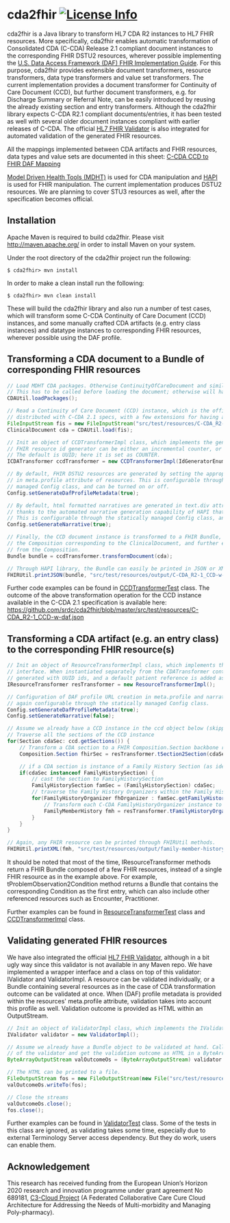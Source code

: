 <!--
Copyright (C) 2016 SRDC Yazilim Arastirma ve Gelistirme ve Danismanlik Tic. A.S.

Licensed under the Apache License, Version 2.0 (the "License");
you may not use this file except in compliance with the License.
You may obtain a copy of the License at

    http://www.apache.org/licenses/LICENSE-2.0

Unless required by applicable law or agreed to in writing, software
distributed under the License is distributed on an "AS IS" BASIS,
WITHOUT WARRANTIES OR CONDITIONS OF ANY KIND, either express or implied.
See the License for the specific language governing permissions and
limitations under the License.
-->

cda2fhir [![License Info](http://img.shields.io/badge/license-Apache%202.0-brightgreen.svg)](https://github.com/srdc/cda2fhir/blob/master/LICENSE.txt)
===

cda2fhir is a Java library to transform HL7 CDA R2 instances to HL7 FHIR resources. More specifically, cda2fhir enables automatic transformation of
Consolidated CDA (C-CDA) Release 2.1 compliant document instances to the corresponding FHIR DSTU2 resources, wherever possible implementing the
[U.S. Data Access Framework (DAF) FHIR Implementation Guide](http://hl7.org/fhir/daf/daf.html). For this purpose, cda2fhir provides extensible
document transformers, resource transformers, data type transformers and value set transformers. The current implementation provides a
document transformer for Continuity of Care Document (CCD), but further document transformers, e.g. for Discharge Summary or Referral Note,
can be easily introduced by reusing the already existing section and entry transformers. Although the cda2fhir library expects C-CDA R2.1 compliant
documents/entries, it has been tested as well with several older document instances compliant with earlier releases of C-CDA. The official
[HL7 FHIR Validator](https://www.hl7.org/fhir/validation.html#jar) is also integrated for automated validation of the generated FHIR resources.

All the mappings implemented between CDA artifacts and FHIR resources, data types and value sets are documented in this sheet:
[C-CDA CCD to FHIR DAF Mapping](https://docs.google.com/spreadsheets/d/15Kv6PFyPh91sH1JMYwLH7D2yjh4HOTy5pjETjQNRyaU/edit?usp=sharing)

[Model Driven Health Tools (MDHT)](https://www.projects.openhealthtools.org/sf/projects/mdht/) is used for CDA manipulation and
[HAPI](http://hapifhir.io/) is used for FHIR manipulation. The current implementation produces DSTU2 resources.
We are planning to cover STU3 resources as well, after the specification becomes official.

## Installation

Apache Maven is required to build cda2fhir. Please visit http://maven.apache.org/ in order to install Maven on your system.

Under the root directory of the cda2fhir project run the following:

	$ cda2fhir> mvn install

In order to make a clean install run the following:

	$ cda2fhir> mvn clean install

These will build the cda2fhir library and also run a number of test cases, which will transform some C-CDA Continuity of Care Document (CCD) instances,
and some manually crafted CDA artifacts (e.g. entry class instances) and datatype instances to corresponding FHIR resources, wherever possible using the DAF profile.

## Transforming a CDA document to a Bundle of corresponding FHIR resources

```java
// Load MDHT CDA packages. Otherwise ContinuityOfCareDocument and similar documents will not be recognised.
// This has to be called before loading the document; otherwise will have no effect.
CDAUtil.loadPackages();

// Read a Continuity of Care Document (CCD) instance, which is the official sample CCD instance
// distributed with C-CDA 2.1 specs, with a few extensions for having a more complete document
FileInputStream fis = new FileInputStream("src/test/resources/C-CDA_R2-1_CCD.xml");
ClinicalDocument cda = CDAUtil.load(fis);

// Init an object of CCDTransformerImpl class, which implements the generic ICDATransformer interface.
// FHIR resource id generator can be either an incremental counter, or a UUID generator.
// The default is UUID; here it is set as COUNTER.
ICDATransformer ccdTransformer = new CCDTransformerImpl(IdGeneratorEnum.COUNTER);

// By default, FHIR DSTU2 resources are generated by setting the appropriate DAF profile URLs
// in meta.profile attribute of resources. This is configurable through the statically (i.e. globally)
// managed Config class, and can be turned on or off.
Config.setGenerateDafProfileMetadata(true);

// By default, html formatted narratives are generated in text.div attributes of FHIR DSTU2 resources,
// thanks to the automated narrative generation capability of HAPI that is enabled via thymeleaf library.
// This is configurable through the statically managed Config class, and can be turned on or off.
Config.setGenerateNarrative(true);

// Finally, the CCD document instance is transformed to a FHIR Bundle, where the first entry is
// the Composition corresponding to the ClinicalDocument, and further entries are the ones referenced
// from the Composition.
Bundle bundle = ccdTransformer.transformDocument(cda);

// Through HAPI library, the Bundle can easily be printed in JSON or XML format.
FHIRUtil.printJSON(bundle, "src/test/resources/output/C-CDA_R2-1_CCD-w-daf.json");
```

Further code examples can be found in [CCDTransformerTest](https://github.com/srdc/cda2fhir/blob/master/src/test/java/tr/com/srdc/cda2fhir/CCDTransformerTest.java) class.
The outcome of the above transformation operation for the CCD instance available in the C-CDA 2.1 specification is available here: https://github.com/srdc/cda2fhir/blob/master/src/test/resources/C-CDA_R2-1_CCD-w-daf.json

## Transforming a CDA artifact (e.g. an entry class) to the corresponding FHIR resource(s)

```java
// Init an object of ResourceTransformerImpl class, which implements the IResourceTransformer
// interface. When instantiated separately from the CDATransformer context, FHIR resources are
// generated with UUID ids, and a default patient reference is added as "Patient/0"
IResourceTransformer resTransformer = new ResourceTransformerImpl();

// Configuration of DAF profile URL creation in meta.profile and narrative generation in text.div is
// again configurable through the statically managed Config class.
Config.setGenerateDafProfileMetadata(true);
Config.setGenerateNarrative(false);

// Assume we already have a CCD instance in the ccd object below (skipping CDA artifact creation from scratch)
// Traverse all the sections of the CCD instance
for(Section cdaSec: ccd.getSections()) {
    // Transform a CDA section to a FHIR Composition.Section backbone resource
    Composition.Section fhirSec = resTransformer.tSection2Section(cdaSec);

    // if a CDA section is instance of a Family History Section (as identified through its templateId)
    if(cdaSec instanceof FamilyHistorySection) {
        // cast the section to FamilyHistorySection
        FamilyHistorySection famSec = (FamilyHistorySection) cdaSec;
        // traverse the Family History Organizers within the Family History Section
        for(FamilyHistoryOrganizer fhOrganizer : famSec.getFamilyHistories()) {
            // Transform each C-CDA FamilyHistoryOrganizer instance to FHIR (DAF) FamilyMemberHistory instance
            FamilyMemberHistory fmh = resTransformer.tFamilyHistoryOrganizer2FamilyMemberHistory(fhOrganizer);
        }
    }
}

// Again, any FHIR resource can be printed through FHIRUtil methods.
FHIRUtil.printXML(fmh, "src/test/resources/output/family-member-history.xml");
```

It should be noted that most of the time, IResourceTransformer methods return a FHIR Bundle composed of a few FHIR resources,
instead of a single FHIR resource as in the example above. For example, tProblemObservation2Condition method returns a Bundle
that contains the corresponding Condition as the first entry, which can also include other referenced resources such as Encounter, Practitioner.

Further examples can be found in [ResourceTransformerTest](https://github.com/srdc/cda2fhir/blob/master/src/test/java/tr/com/srdc/cda2fhir/ResourceTransformerTest.java) class
and [CCDTransformerImpl](https://github.com/srdc/cda2fhir/blob/master/src/main/java/tr/com/srdc/cda2fhir/transform/CCDTransformerImpl.java) class.

## Validating generated FHIR resources

We have also integrated the official [HL7 FHIR Validator](https://www.hl7.org/fhir/validation.html#jar), although in a bit ugly way since this validator is not available in any
Maven repo. We have implemented a wrapper interface and a class on top of this validator: IValidator and ValidatorImpl. A resource can be validated individually, or a Bundle
containing several resources as in the case of CDA transformation outcome can be validated at once. When (DAF) profile metadata is provided within the resources' meta.profile
attribute, validation takes into account this profile as well. Validation outcome is provided as HTML within an OutputStream.

```java
// Init an object of ValidatorImpl class, which implements the IValidator interface.
IValidator validator = new ValidatorImpl();

// Assume we already have a Bundle object to be validated at hand. Call the validateBundle method
// of the validator and get the validation outcome as HTML in a ByteArrayOutputStream.
ByteArrayOutputStream valOutcomeOs = (ByteArrayOutputStream) validator.validateBundle(bundle);

// The HTML can be printed to a file.
FileOutputStream fos = new FileOutputStream(new File("src/test/resources/output/validation-result-w-profile-for-C-CDA_R2-1_CCD.html"));
valOutcomeOs.writeTo(fos);

// Close the streams
valOutcomeOs.close();
fos.close();
```

Further examples can be found in [ValidatorTest](https://github.com/srdc/cda2fhir/blob/master/src/test/java/tr/com/srdc/cda2fhir/ValidatorTest.java) class. Some of the tests
in this class are ignored, as validating takes some time, especially due to external Terminology Server access dependency. But they do work, users can enable them.

## Acknowledgement

This research has received funding from the European Union’s Horizon 2020 research and innovation programme under grant agreement No 689181,
[C3-Cloud Project](http://www.c3-cloud.eu/) (A Federated Collaborative Care Cure Cloud Architecture for Addressing the Needs of Multi-morbidity and Managing Poly-pharmacy).
